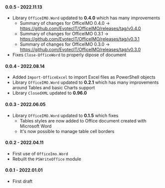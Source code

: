 ﻿#### 0.0.5 - 2022.11.13
- Library `OfficeIMO.Word` updated to **0.4.0** which has many improvements
  - Summary of changes for OfficeIMO 0.4.0 -> https://github.com/EvotecIT/OfficeIMO/releases/tag/v0.4.0
  - Summary of changes for OfficeIMO 0.3.1 -> https://github.com/EvotecIT/OfficeIMO/releases/tag/v0.3.1
  - Summary of changes for OfficeIMO 0.3.0 -> https://github.com/EvotecIT/OfficeIMO/releases/tag/v0.3.0
- Fixes `Close-OfficeWord` to properly dipose of document

#### 0.0.4 - 2022.08.14
- Added `Import-OfficeExcel` to import Excel files as PowerShell objects
- Library `OfficeIMO.Word` updated to **0.2.1** which has many improvements around Tables and basic Charts support
- Library `ClosedXML` updated to **0.96.0**

#### 0.0.3 - 2022.06.05
- Library `OfficeIMO.Word` updated to **0.1.5** which fixes
  - Tables styles are now added to Office document created with Microsoft Word
  - It's now possible to manage table cell borders

#### 0.0.2 - 2022.04.11
 - First use of `OfficeImo.Word`
 - Rebuilt the `PSWriteOffice` module

#### 0.0.1 - 2022.01.01
 - First draft